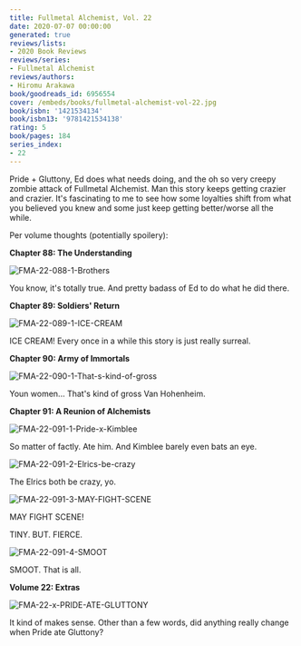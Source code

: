 ```yaml
---
title: Fullmetal Alchemist, Vol. 22
date: 2020-07-07 00:00:00
generated: true
reviews/lists:
- 2020 Book Reviews
reviews/series:
- Fullmetal Alchemist
reviews/authors:
- Hiromu Arakawa
book/goodreads_id: 6956554
cover: /embeds/books/fullmetal-alchemist-vol-22.jpg
book/isbn: '1421534134'
book/isbn13: '9781421534138'
rating: 5
book/pages: 184
series_index:
- 22
---
```

Pride + Gluttony, Ed does what needs doing, and the oh so very creepy zombie attack of Fullmetal Alchemist. Man this story keeps getting crazier and crazier. It's fascinating to me to see how some loyalties shift from what you believed you knew and some just keep getting better/worse all the while.  

Per volume thoughts (potentially spoilery):  

<!--more-->

 **Chapter 88: The Understanding**  

![FMA-22-088-1-Brothers](/embeds/books/attachments/fma-22-088-1-brothers.png)  

You know, it's totally true. And pretty badass of Ed to do what he did there.  

**Chapter 89: Soldiers' Return**  

![FMA-22-089-1-ICE-CREAM](/embeds/books/attachments/fma-22-089-1-ice-cream.png)  

ICE CREAM! Every once in a while this story is just really surreal.  

**Chapter 90: Army of Immortals**  

![FMA-22-090-1-That-s-kind-of-gross](/embeds/books/attachments/fma-22-090-1-that-s-kind-of-gross.png)  

Youn women... That's kind of gross Van Hohenheim.  

**Chapter 91: A Reunion of Alchemists**  

![FMA-22-091-1-Pride-x-Kimblee](/embeds/books/attachments/fma-22-091-1-pride-x-kimblee.png)  

So matter of factly. Ate him. And Kimblee barely even bats an eye.  

![FMA-22-091-2-Elrics-be-crazy](/embeds/books/attachments/fma-22-091-2-elrics-be-crazy.png)  

The Elrics both be crazy, yo.  

![FMA-22-091-3-MAY-FIGHT-SCENE](/embeds/books/attachments/fma-22-091-3-may-fight-scene.png)  

MAY FIGHT SCENE!  

TINY. BUT. FIERCE.  

![FMA-22-091-4-SMOOT](/embeds/books/attachments/fma-22-091-4-smoot.png)  

SMOOT. That is all.  

**Volume 22: Extras**  

![FMA-22-x-PRIDE-ATE-GLUTTONY](/embeds/books/attachments/fma-22-x-pride-ate-gluttony.png)  

It kind of makes sense. Other than a few words, did anything really change when Pride ate Gluttony?